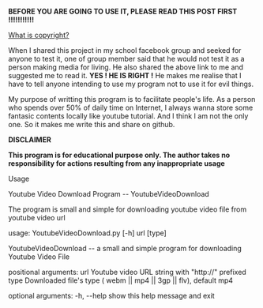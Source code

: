 **BEFORE YOU ARE GOING TO USE IT, PLEASE READ THIS POST FIRST !!!!!!!!!!!**

[What is copyright?](http://youtube.com/yt/copyright/what-is-copyright.html)

When I shared this project in my school facebook group and seeked for anyone to test it, one of group member said that
he would not test it as a person making media for living. He also shared the above link to me and suggested me to read
it. **YES ! HE IS RIGHT !** He makes me realise that I have to tell anyone intending to use my program not to use it for
evil things. 

My purpose of writting this program is to facilitate people's life. As a person who spends over 50% of daily time 
on Internet, I always wanna store some fantasic contents locally like youtube tutorial. And I think I am not the only
one. So it makes me write this and share on github.


**DISCLAIMER**

**This program is for educational purpose only. The author takes no responsibility for actions resulting from any 
inappropriate usage**

Usage

Youtube Video Download Program -- YoutubeVideoDownload

The program is small and simple for downloading youtube video file from youtube video url

usage: YoutubeVideoDownload.py [-h] url [type]

YoutubeVideoDownload -- a small and simple program for downloading Youtube
Video File

positional arguments:
  url         Youtube video URL string with "http://" prefixed
  type        Downloaded file's type ( webm || mp4 || 3gp || flv), default mp4

optional arguments:
  -h, --help  show this help message and exit
